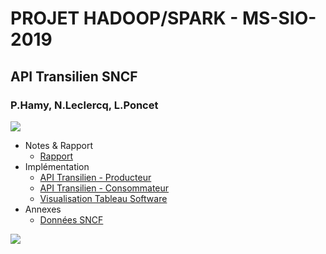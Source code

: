 # PROJET HADOOP/SPARK - MS-SIO-2019
## API Transilien SNCF
### P.Hamy, N.Leclercq, L.Poncet

![](./api-transilien/line-l.png=400x)

* Notes & Rapport
  * [Rapport](./docs/rapport/RapportHAP.md)
* Implémentation 
  * [API Transilien - Producteur](./api-transilien/api-transilien-producer.ipynb)
  * [API Transilien - Consommateur](./api-transilien/api-transilien-consumer.ipynb)
  * [Visualisation Tableau Software](./docs/rapport/RapportPOL.md)
* Annexes
  * [Données SNCF](./api-transilien/api-transilien-sncf-data.ipynb)

![](./api-transilien/trains-tracker.gif)
